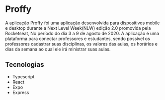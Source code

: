 #  Proffy

A aplicação Proffy foi uma aplicação desenvolvida para dispositivos mobile e desktop durante a Next Level Week(NLW) edição 2.0 promovida pela Rocketseat, No período do dia 3 a 9 de agosto de 2020. A aplicação é uma plataforma para conectar professores e estudantes, sendo possível os professores cadastrar suas disciplinas, os valores das aulas, os horários e dias da semana ao qual ele irá ministrar suas aulas.

## Tecnologias

- Typescript
- React
- Expo
- Express

